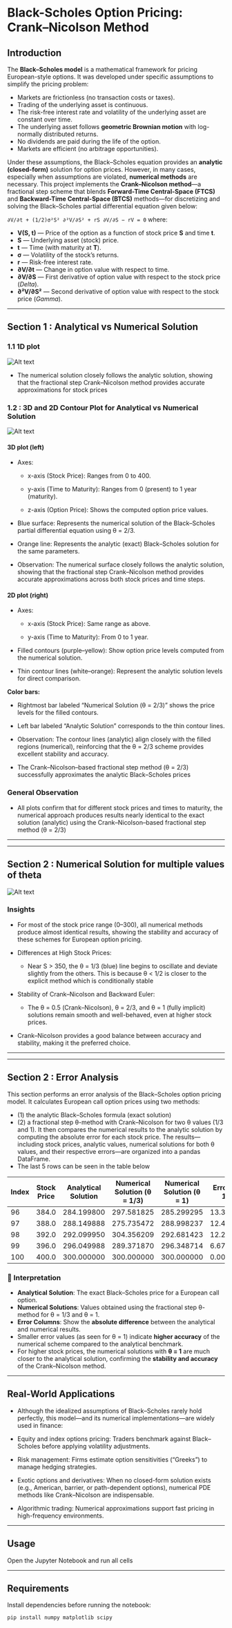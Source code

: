 # Black-Scholes Option Pricing: Crank–Nicolson Method

## Introduction  
The **Black–Scholes model** is a mathematical framework for pricing European-style options. It was developed under specific assumptions to simplify the pricing problem:  

- Markets are frictionless (no transaction costs or taxes).  
- Trading of the underlying asset is continuous.  
- The risk-free interest rate and volatility of the underlying asset are constant over time.  
- The underlying asset follows **geometric Brownian motion** with log-normally distributed returns.  
- No dividends are paid during the life of the option.  
- Markets are efficient (no arbitrage opportunities).  

Under these assumptions, the Black–Scholes equation provides an **analytic (closed-form)** solution for option prices. However, in many cases, especially when assumptions are violated, **numerical methods** are necessary. This project implements the **Crank–Nicolson method**—a fractional step scheme that blends **Forward-Time Central-Space (FTCS)** and **Backward-Time Central-Space (BTCS)** methods—for discretizing and solving the Black–Scholes partial differential equation given below:

`∂V/∂t + (1/2)σ²S² ∂²V/∂S² + rS ∂V/∂S − rV = 0`
where:
- **V(S, t)** — Price of the option as a function of stock price **S** and time **t**.  
- **S** — Underlying asset (stock) price.  
- **t** — Time (with maturity at **T**).  
- **σ** — Volatility of the stock’s returns.  
- **r** — Risk-free interest rate.  
- **∂V/∂t** — Change in option value with respect to time.  
- **∂V/∂S** — First derivative of option value with respect to the stock price (*Delta*).  
- **∂²V/∂S²** — Second derivative of option value with respect to the stock price (*Gamma*).  
---

## Section 1 : Analytical vs Numerical Solution
### 1.1 1D plot
![Alt text](option_pricing_comparison_theta_1_3.png)


- The numerical solution closely follows the analytic solution, showing that the fractional step Crank–Nicolson method provides accurate approximations for stock prices

### 1.2 : 3D and 2D Contour Plot for Analytical vs Numerical Solution
![Alt text](option_pricing_surface_contour_theta_2_3.png)

#### 3D plot (left) 
- Axes:

     - x-axis (Stock Price): Ranges from 0 to 400.

     - y-axis (Time to Maturity): Ranges from 0 (present) to 1 year (maturity).

     - z-axis (Option Price): Shows the computed option price values.

- Blue surface: Represents the numerical solution of the Black–Scholes partial differential equation using θ = 2/3.

- Orange line: Represents the analytic (exact) Black–Scholes solution for the same parameters.

- Observation: The numerical surface closely follows the analytic solution, showing that the fractional step Crank–Nicolson method provides accurate approximations across both stock prices and time steps.

#### 2D plot (right)
- Axes:
  - x-axis (Stock Price): Same range as above.

  - y-axis (Time to Maturity): From 0 to 1 year.

- Filled contours (purple–yellow): Show option price levels computed from the numerical solution.

- Thin contour lines (white–orange): Represent the analytic solution levels for direct comparison.

**Color bars:**

- Rightmost bar labeled “Numerical Solution (θ = 2/3)” shows the price levels for the filled contours.

- Left bar labeled “Analytic Solution” corresponds to the thin contour lines.

- Observation: The contour lines (analytic) align closely with the filled regions (numerical), reinforcing that the θ = 2/3 scheme provides excellent stability and accuracy.

- The Crank–Nicolson–based fractional step method (θ = 2/3) successfully approximates the analytic Black–Scholes prices

### General Observation
- All plots confirm that for different stock prices and times to maturity, the numerical approach produces results nearly identical to the exact solution (analytic) using the Crank–Nicolson–based fractional step method (θ = 2/3)
---

---
## Section 2 : Numerical Solution for multiple values of theta
![Alt text](numerical_solutions_comparison_theta.png)

### Insights

- For most of the stock price range (0–300), all numerical methods produce almost identical results, showing the stability and accuracy of these schemes for European option pricing.

- Differences at High Stock Prices:

  - Near S > 350, the θ = 1/3 (blue) line begins to oscillate and deviate slightly from the others. This is because  θ < 1/2 is closer to the explicit method which is conditionally stable

- Stability of Crank–Nicolson and Backward Euler:

  - The θ = 0.5 (Crank–Nicolson), θ = 2/3, and θ = 1 (fully implicit) solutions remain smooth and well-behaved, even at higher stock prices.

- Crank–Nicolson provides a good balance between accuracy and stability, making it the preferred choice.

---
---
## Section 2 : Error Analysis 
This section performs an error analysis of the Black–Scholes option pricing model. It calculates European call option prices using two methods:
 - (1) the analytic Black–Scholes formula (exact solution)
 - (2) a fractional step θ-method with Crank–Nicolson for two θ values (1/3 and 1).
 It then compares the numerical results to the analytic solution by computing the absolute error for each stock price. 
 The results—including stock prices, analytic values, numerical solutions for both θ values, and their respective errors—are organized into a pandas DataFrame.
- The last 5 rows can be seen in the table below


| Index | Stock Price | Analytical Solution | Numerical Solution (θ = 1/3) | Numerical Solution (θ = 1) | Error (θ = 1/3) | Error (θ = 1) |
|-------|-------------|--------------------|------------------------------|----------------------------|----------------|---------------|
| 96    | 384.0       | 284.199800         | 297.581825                   | 285.299295                 | 13.382024      | 1.099495      |
| 97    | 388.0       | 288.149888         | 275.735472                   | 288.998237                 | 12.414415      | 0.848349      |
| 98    | 392.0       | 292.099950         | 304.356209                   | 292.681423                 | 12.256259      | 0.581473      |
| 99    | 396.0       | 296.049988         | 289.371870                   | 296.348714                 | 6.678117       | 0.298726      |
| 100   | 400.0       | 300.000000         | 300.000000                   | 300.000000                 | 0.000000       | 0.000000      |

### 📝 Interpretation
- **Analytical Solution**: The exact Black–Scholes price for a European call option.  
- **Numerical Solutions**: Values obtained using the fractional step θ-method for θ = 1/3 and θ = 1.  
- **Error Columns**: Show the **absolute difference** between the analytical and numerical results.  
- Smaller error values (as seen for θ = 1) indicate **higher accuracy** of the numerical scheme compared to the analytical benchmark.  
- For higher stock prices, the numerical solutions with **θ = 1** are much closer to the analytical solution, confirming the **stability and accuracy** of the Crank–Nicolson method.
---

## Real-World Applications

- Although the idealized assumptions of Black–Scholes rarely hold perfectly, this model—and its numerical implementations—are widely used in finance:

- Equity and index options pricing: Traders benchmark against Black–Scholes before applying volatility adjustments.

- Risk management: Firms estimate option sensitivities (“Greeks”) to manage hedging strategies.

- Exotic options and derivatives: When no closed-form solution exists (e.g., American, barrier, or path-dependent options), numerical PDE methods like Crank–Nicolson are indispensable.

- Algorithmic trading: Numerical approximations support fast pricing in high-frequency environments.

---
## Usage

Open the Jupyter Notebook and run all cells

---
## Requirements  
Install dependencies before running the notebook:  
```bash
pip install numpy matplotlib scipy
